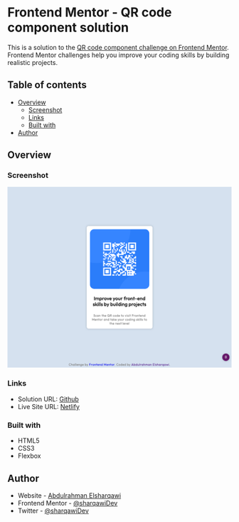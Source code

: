 # Frontend Mentor - QR code component solution

This is a solution to the [QR code component challenge on Frontend Mentor](https://www.frontendmentor.io/challenges/qr-code-component-iux_sIO_H). Frontend Mentor challenges help you improve your coding skills by building realistic projects.

## Table of contents

- [Overview](#overview)
  - [Screenshot](#screenshot)
  - [Links](#links)
  - [Built with](#built-with)
- [Author](#author)

## Overview

### Screenshot

![](./images/overview.png)

### Links

- Solution URL: [Github](https://github.com/sharqawiDev/fm-qr-code)
- Live Site URL: [Netlify](https://sharqawidev-fm-qr-code.netlify.app/)

### Built with

- HTML5
- CSS3
- Flexbox

## Author

- Website - [Abdulrahman Elsharqawi](https://sharqawi.dev/)
- Frontend Mentor - [@sharqawiDev](https://www.frontendmentor.io/profile/sharqawiDev)
- Twitter - [@sharqawiDev](https://www.twitter.com/sharqawiDev)
